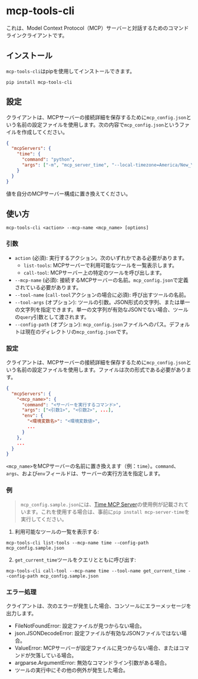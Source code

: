 # mcp-tools-cli

これは、Model Context Protocol（MCP）サーバーと対話するためのコマンドラインクライアントです。

## インストール

`mcp-tools-cli`はpipを使用してインストールできます。

```
pip install mcp-tools-cli
```

## 設定

クライアントは、MCPサーバーの接続詳細を保存するために`mcp_config.json`という名前の設定ファイルを使用します。次の内容で`mcp_config.json`というファイルを作成してください。

```json
{
  "mcpServers": {
    "time": {
      "command": "python",
      "args": ["-m", "mcp_server_time", "--local-timezone=America/New_York"]
    }
  }
}
```

値を自分のMCPサーバー構成に置き換えてください。


## 使い方

```
mcp-tools-cli <action> --mcp-name <mcp_name> [options]
```

### 引数

*   `action` (必須): 実行するアクション。次のいずれかである必要があります。
    *   `list-tools`: MCPサーバーで利用可能なツールを一覧表示します。
    *   `call-tool`: MCPサーバー上の特定のツールを呼び出します。
*   `--mcp-name` (必須): 接続するMCPサーバーの名前。`mcp_config.json`で定義されている必要があります。
*   `--tool-name` (`call-tool`アクションの場合に必須): 呼び出すツールの名前。
*   `--tool-args` (オプション): ツールの引数。JSON形式の文字列、または単一の文字列を指定できます。単一の文字列が有効なJSONでない場合、ツールの`query`引数として渡されます。
*   `--config-path` (オプション): `mcp_config.json`ファイルへのパス。デフォルトは現在のディレクトリの`mcp_config.json`です。

### 設定

クライアントは、MCPサーバーの接続詳細を保存するために`mcp_config.json`という名前の設定ファイルを使用します。ファイルは次の形式である必要があります。

```json
{
  "mcpServers": {
    "<mcp_name>": {
      "command": "<サーバーを実行するコマンド>",
      "args": ["<引数1>", "<引数2>", ...],
      "env": {
        "<環境変数名>": "<環境変数値>",
        ...
      }
    },
    ...
  }
}
```

`<mcp_name>`をMCPサーバーの名前に置き換えます（例：`time`）。`command`、`args`、および`env`フィールドは、サーバーの実行方法を指定します。

### 例

> `mcp_config.sample.json`には、[Time MCP Server](https://github.com/modelcontextprotocol/servers/tree/main/src/time)の使用例が記載されています。これを使用する場合は、事前に`pip install mcp-server-time`を実行してください。

1.  利用可能なツールの一覧を表示する:

```
mcp-tools-cli list-tools --mcp-name time --config-path mcp_config.sample.json
```

2.  `get_current_time`ツールをクエリとともに呼び出す:

```
mcp-tools-cli call-tool --mcp-name time --tool-name get_current_time --config-path mcp_config.sample.json
```

### エラー処理

クライアントは、次のエラーが発生した場合、コンソールにエラーメッセージを出力します。

*   FileNotFoundError: 設定ファイルが見つからない場合。
*   json.JSONDecodeError: 設定ファイルが有効なJSONファイルではない場合。
*   ValueError: MCPサーバーが設定ファイルに見つからない場合、またはコマンドが欠落している場合。
*   argparse.ArgumentError: 無効なコマンドライン引数がある場合。
*   ツールの実行中にその他の例外が発生した場合。
